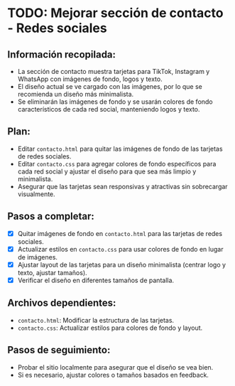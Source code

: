 # TODO: Mejorar sección de contacto - Redes sociales

## Información recopilada:
- La sección de contacto muestra tarjetas para TikTok, Instagram y WhatsApp con imágenes de fondo, logos y texto.
- El diseño actual se ve cargado con las imágenes, por lo que se recomienda un diseño más minimalista.
- Se eliminarán las imágenes de fondo y se usarán colores de fondo característicos de cada red social, manteniendo logos y texto.

## Plan:
- Editar `contacto.html` para quitar las imágenes de fondo de las tarjetas de redes sociales.
- Editar `contacto.css` para agregar colores de fondo específicos para cada red social y ajustar el diseño para que sea más limpio y minimalista.
- Asegurar que las tarjetas sean responsivas y atractivas sin sobrecargar visualmente.

## Pasos a completar:
- [x] Quitar imágenes de fondo en `contacto.html` para las tarjetas de redes sociales.
- [x] Actualizar estilos en `contacto.css` para usar colores de fondo en lugar de imágenes.
- [x] Ajustar layout de las tarjetas para un diseño minimalista (centrar logo y texto, ajustar tamaños).
- [x] Verificar el diseño en diferentes tamaños de pantalla.

## Archivos dependientes:
- `contacto.html`: Modificar la estructura de las tarjetas.
- `contacto.css`: Actualizar estilos para colores de fondo y layout.

## Pasos de seguimiento:
- Probar el sitio localmente para asegurar que el diseño se vea bien.
- Si es necesario, ajustar colores o tamaños basados en feedback.
